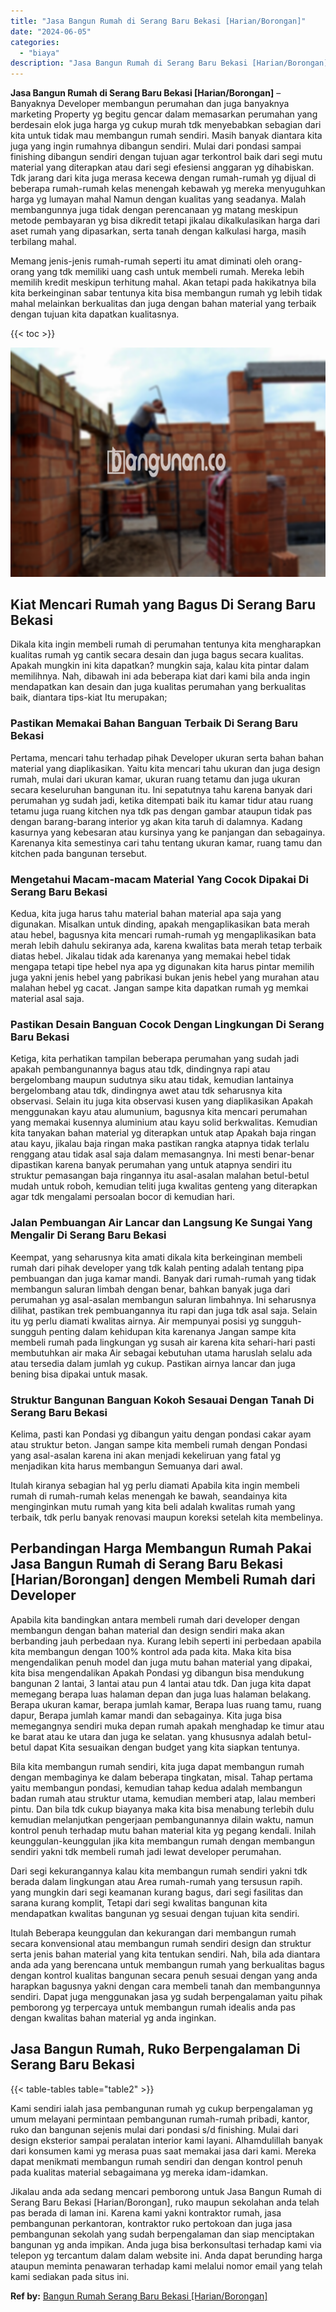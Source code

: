 ```yaml
---
title: "Jasa Bangun Rumah di Serang Baru Bekasi [Harian/Borongan]"
date: "2024-06-05"
categories: 
  - "biaya"
description: "Jasa Bangun Rumah di Serang Baru Bekasi [Harian/Borongan]. Jikalau anda ada sedang mencari pemborong untuk Jasa Bangun Rumah di Serang Baru Bekasi [Harian/B..."
---
```


**Jasa Bangun Rumah di Serang Baru Bekasi \[Harian/Borongan\]** – Banyaknya Developer membangun perumahan dan juga banyaknya marketing Property yg begitu gencar dalam memasarkan perumahan yang berdesain elok juga harga yg cukup murah tdk menyebabkan sebagian dari kita untuk tidak mau membangun rumah sendiri. Masih banyak diantara kita juga yang ingin rumahnya dibangun sendiri. Mulai dari pondasi sampai finishing dibangun sendiri dengan tujuan agar terkontrol baik dari segi mutu material yang diterapkan atau dari segi efesiensi anggaran yg dihabiskan. Tdk jarang dari kita juga merasa kecewa dengan rumah-rumah yg dijual di beberapa rumah-rumah kelas menengah kebawah yg mereka menyuguhkan harga yg lumayan mahal Namun dengan kualitas yang seadanya. Malah membangunnya juga tidak dengan perencanaan yg matang meskipun metode pembayaran yg bisa dikredit tetapi jikalau dikalkulasikan harga dari aset rumah yang dipasarkan, serta tanah dengan kalkulasi harga, masih terbilang mahal.

Memang jenis-jenis rumah-rumah seperti itu amat diminati oleh orang-orang yang tdk memiliki uang cash untuk membeli rumah. Mereka lebih memilih kredit meskipun terhitung mahal. Akan tetapi pada hakikatnya bila kita berkeinginan sabar tentunya kita bisa membangun rumah yg lebih tidak mahal melainkan berkualitas dan juga dengan bahan material yang terbaik dengan tujuan kita dapatkan kualitasnya.

{{< toc >}}

![Jasa Bangun Rumah di Serang Baru Bekasi [Harian/Borongan]](/images/borong-bangunan-32.png)

## Kiat Mencari Rumah yang Bagus Di Serang Baru Bekasi

Dikala kita ingin membeli rumah di perumahan tentunya kita mengharapkan kualitas rumah yg cantik secara desain dan juga bagus secara kualitas. Apakah mungkin ini kita dapatkan? mungkin saja, kalau kita pintar dalam memilihnya. Nah, dibawah ini ada beberapa kiat dari kami bila anda ingin mendapatkan kan desain dan juga kualitas perumahan yang berkualitas baik, diantara tips-kiat Itu merupakan;

### Pastikan Memakai Bahan Banguan Terbaik Di Serang Baru Bekasi

Pertama, mencari tahu terhadap pihak Developer ukuran serta bahan bahan material yang diaplikasikan. Yaitu kita mencari tahu ukuran dan juga design rumah, mulai dari ukuran kamar, ukuran ruang tetamu dan juga ukuran secara keseluruhan bangunan itu. Ini sepatutnya tahu karena banyak dari perumahan yg sudah jadi, ketika ditempati baik itu kamar tidur atau ruang tetamu juga ruang kitchen nya tdk pas dengan gambar ataupun tidak pas dengan barang-barang interior yg akan kita taruh di dalamnya. Kadang kasurnya yang kebesaran atau kursinya yang ke panjangan dan sebagainya. Karenanya kita semestinya cari tahu tentang ukuran kamar, ruang tamu dan kitchen pada bangunan tersebut.

### Mengetahui Macam-macam Material Yang Cocok Dipakai Di Serang Baru Bekasi

Kedua, kita juga harus tahu material bahan material apa saja yang digunakan. Misalkan untuk dinding, apakah mengaplikasikan bata merah atau hebel, bagusnya kita mencari rumah-rumah yg mengaplikasikan bata merah lebih dahulu sekiranya ada, karena kwalitas bata merah tetap terbaik diatas hebel. Jikalau tidak ada karenanya yang memakai hebel tidak mengapa tetapi tipe hebel nya apa yg digunakan kita harus pintar memilih juga yakni jenis hebel yang pabrikasi bukan jenis hebel yang murahan atau malahan hebel yg cacat. Jangan sampe kita dapatkan rumah yg memkai material asal saja.

### Pastikan Desain Banguan Cocok Dengan Lingkungan Di Serang Baru Bekasi

Ketiga, kita perhatikan tampilan beberapa perumahan yang sudah jadi apakah pembangunannya bagus atau tdk, dindingnya rapi atau bergelombang maupun sudutnya siku atau tidak, kemudian lantainya bergelombang atau tdk, dindingnya awet atau tdk seharusnya kita observasi. Selain itu juga kita observasi kusen yang diaplikasikan Apakah menggunakan kayu atau alumunium, bagusnya kita mencari perumahan yang memakai kusennya aluminium atau kayu solid berkwalitas. Kemudian kita tanyakan bahan material yg diterapkan untuk atap Apakah baja ringan atau kayu, jikalau baja ringan maka pastikan rangka atapnya tidak terlalu renggang atau tidak asal saja dalam memasangnya. Ini mesti benar-benar dipastikan karena banyak perumahan yang untuk atapnya sendiri itu struktur pemasangan baja ringannya itu asal-asalan malahan betul-betul mudah untuk roboh, kemudian teliti juga kwalitas genteng yang diterapkan agar tdk mengalami persoalan bocor di kemudian hari.

### Jalan Pembuangan Air Lancar dan Langsung Ke Sungai Yang Mengalir Di Serang Baru Bekasi

Keempat, yang seharusnya kita amati dikala kita berkeinginan membeli rumah dari pihak developer yang tdk kalah penting adalah tentang pipa pembuangan dan juga kamar mandi. Banyak dari rumah-rumah yang tidak membangun saluran limbah dengan benar, bahkan banyak juga dari perumahan yg asal-asalan membangun saluran limbahnya. Ini seharusnya dilihat, pastikan trek pembuangannya itu rapi dan juga tdk asal saja. Selain itu yg perlu diamati kwalitas airnya. Air mempunyai posisi yg sungguh-sungguh penting dalam kehidupan kita karenanya Jangan sampe kita membeli rumah pada lingkungan yg susah air karena kita sehari-hari pasti membutuhkan air maka Air sebagai kebutuhan utama haruslah selalu ada atau tersedia dalam jumlah yg cukup. Pastikan airnya lancar dan juga bening bisa dipakai untuk masak.

### Struktur Bangunan Banguan Kokoh Sesauai Dengan Tanah Di Serang Baru Bekasi

Kelima, pasti kan Pondasi yg dibangun yaitu dengan pondasi cakar ayam atau struktur beton. Jangan sampe kita membeli rumah dengan Pondasi yang asal-asalan karena ini akan menjadi kekeliruan yang fatal yg menjadikan kita harus membangun Semuanya dari awal.

Itulah kiranya sebagian hal yg perlu diamati Apabila kita ingin membeli rumah di rumah-rumah kelas menengah ke bawah, seandainya kita menginginkan mutu rumah yang kita beli adalah kwalitas rumah yang terbaik, tdk perlu banyak renovasi maupun koreksi setelah kita membelinya.

## Perbandingan Harga Membangun Rumah Pakai Jasa Bangun Rumah di Serang Baru Bekasi \[Harian/Borongan\] dengen Membeli Rumah dari Developer

Apabila kita bandingkan antara membeli rumah dari developer dengan membangun dengan bahan material dan design sendiri maka akan berbanding jauh perbedaan nya. Kurang lebih seperti ini perbedaan apabila kita membangun dengan 100% kontrol ada pada kita. Maka kita bisa mengendalikan penuh model dan juga mutu bahan material yang dipakai, kita bisa mengendalikan Apakah Pondasi yg dibangun bisa mendukung bangunan 2 lantai, 3 lantai atau pun 4 lantai atau tdk. Dan juga kita dapat memegang berapa luas halaman depan dan juga luas halaman belakang. Berapa ukuran kamar, berapa jumlah kamar, Berapa luas ruang tamu, ruang dapur, Berapa jumlah kamar mandi dan sebagainya. Kita juga bisa memegangnya sendiri muka depan rumah apakah menghadap ke timur atau ke barat atau ke utara dan juga ke selatan. yang khususnya adalah betul-betul dapat Kita sesuaikan dengan budget yang kita siapkan tentunya.

Bila kita membangun rumah sendiri, kita juga dapat membangun rumah dengan membaginya ke dalam beberapa tingkatan, misal. Tahap pertama yaitu membangun pondasi, kemudian tahap kedua adalah membangun badan rumah atau struktur utama, kemudian memberi atap, lalau memberi pintu. Dan bila tdk cukup biayanya maka kita bisa menabung terlebih dulu kemudian melanjutkan pengerjaan pembangunannya dilain waktu, namun kontrol penuh terhadap mutu bahan material kita yg pegang kendali. Inilah keunggulan-keunggulan jika kita membangun rumah dengan membangun sendiri yakni tdk membeli rumah jadi lewat developer perumahan.

Dari segi kekurangannya kalau kita membangun rumah sendiri yakni tdk berada dalam lingkungan atau Area rumah-rumah yang tersusun rapih. yang mungkin dari segi keamanan kurang bagus, dari segi fasilitas dan sarana kurang komplit, Tetapi dari segi kwalitas bangunan kita mendapatkan kwalitas bangunan yg sesuai dengan tujuan kita sendiri.

Itulah Beberapa keunggulan dan kekurangan dari membangun rumah secara konvensional atau membangun rumah sendiri design dan struktur serta jenis bahan material yang kita tentukan sendiri. Nah, bila ada diantara anda ada yang berencana untuk membangun rumah yang berkualitas bagus dengan kontrol kualitas bangunan secara penuh sesuai dengan yang anda harapkan bagusnya yakni dengan cara membeli tanah dan membangunnya sendiri. Dapat juga menggunakan jasa yg sudah berpengalaman yaitu pihak pemborong yg terpercaya untuk membangun rumah idealis anda pas dengan kwalitas bahan material yg anda inginkan.

## Jasa Bangun Rumah, Ruko Berpengalaman Di Serang Baru Bekasi

{{< table-tables table="table2" >}}

Kami sendiri ialah jasa pembangunan rumah yg cukup berpengalaman yg umum melayani permintaan pembangunan rumah-rumah pribadi, kantor, ruko dan bangunan sejenis mulai dari pondasi s/d finishing. Mulai dari design eksterior sampai peralatan interior kami layani. Alhamdulillah banyak dari konsumen kami yg merasa puas saat memakai jasa dari kami. Mereka dapat menikmati membangun rumah sendiri dan dengan kontrol penuh pada kualitas material sebagaimana yg mereka idam-idamkan.

Jikalau anda ada sedang mencari pemborong untuk Jasa Bangun Rumah di Serang Baru Bekasi \[Harian/Borongan\], ruko maupun sekolahan anda telah pas berada di laman ini. Karena kami yakni kontraktor rumah, jasa pembangunan perkantoran, kontraktor ruko pertokoan dan juga jasa pembangunan sekolah yang sudah berpengalaman dan siap menciptakan bangunan yg anda impikan. Anda juga bisa berkonsultasi terhadap kami via telepon yg tercantum dalam dalam website ini. Anda dapat berunding harga ataupun meminta penawaran terhadap kami melalui nomor email yang telah kami sediakan pada situs ini.

**Ref by:** [Bangun Rumah Serang Baru Bekasi [Harian/Borongan]](https://id.wikipedia.org/wiki/Bangun)
